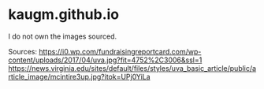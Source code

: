 # kaugm.github.io

I do not own the images sourced.

Sources:
https://i0.wp.com/fundraisingreportcard.com/wp-content/uploads/2017/04/uva.jpg?fit=4752%2C3006&ssl=1
https://news.virginia.edu/sites/default/files/styles/uva_basic_article/public/article_image/mcintire3up.jpg?itok=UPj0YiLa
